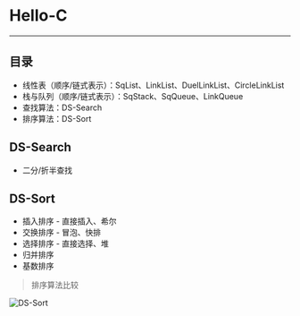 # Hello-C

---

## 目录

+ 线性表（顺序/链式表示）：SqList、LinkList、DuelLinkList、CircleLinkList
+ 栈与队列（顺序/链式表示）：SqStack、SqQueue、LinkQueue
+ 查找算法：DS-Search
+ 排序算法：DS-Sort

## DS-Search

+ 二分/折半查找

## DS-Sort

+ 插入排序 - 直接插入、希尔
+ 交换排序 - 冒泡、快排
+ 选择排序 - 直接选择、堆
+ 归并排序
+ 基数排序

> 排序算法比较

![DS-Sort](https://cdn.jsdelivr.net/gh/PhoenixNest/Hello-C@master/readme/DS-Sort.png)